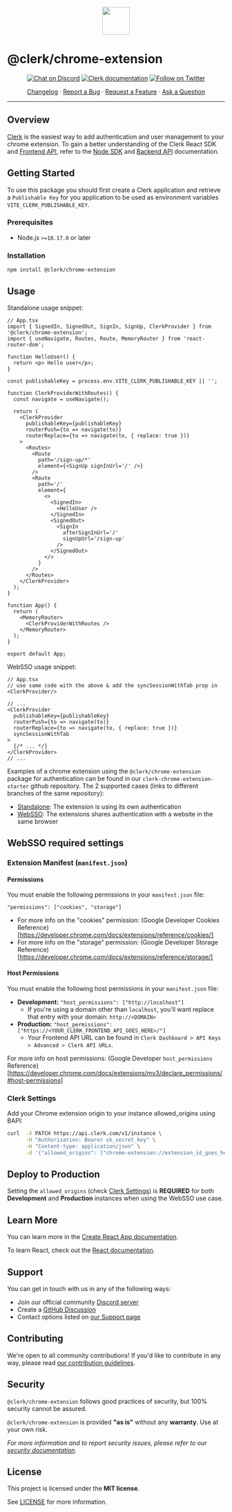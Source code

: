 <p align="center">
  <a href="https://clerk.com?utm_source=github&utm_medium=clerk_chrome_extension" target="_blank" rel="noopener noreferrer">
    <picture>
      <source media="(prefers-color-scheme: dark)" srcset="https://images.clerk.com/static/logo-dark-mode-400x400.png">
      <img src="https://images.clerk.com/static/logo-light-mode-400x400.png" height="64">
    </picture>
  </a>
  <br />
</p>

# @clerk/chrome-extension

<div align="center">

[![Chat on Discord](https://img.shields.io/discord/856971667393609759.svg?logo=discord)](https://clerk.com/discord)
[![Clerk documentation](https://img.shields.io/badge/documentation-clerk-green.svg)](https://beta.clerk.com/docs?utm_source=github&utm_medium=clerk_chrome_extension)
[![Follow on Twitter](https://img.shields.io/twitter/follow/ClerkDev?style=social)](https://twitter.com/intent/follow?screen_name=ClerkDev)

[Changelog](https://github.com/clerk/javascript/blob/main/packages/chrome-extension/CHANGELOG.md)
·
[Report a Bug](https://github.com/clerk/javascript/issues/new?assignees=&labels=needs-triage&projects=&template=BUG_REPORT.yml)
·
[Request a Feature](https://github.com/clerk/javascript/issues/new?assignees=&labels=feature-request&projects=&template=FEATURE_REQUEST.yml)
·
[Ask a Question](https://github.com/clerk/javascript/discussions)

</div>

---

## Overview

[Clerk](https://clerk.com?utm_source=github&utm_medium=clerk_chrome_extension) is the easiest way to add authentication and user management to your chrome extension. To gain a better understanding of the Clerk React SDK and [Frontend API](https://reference.clerk.com/reference/frontend-api-reference), refer to
the <a href="https://beta.clerk.com/docs/reference/node/getting-started?utm_source=github&utm_medium=clerk_chrome_extension" target="_blank">Node SDK</a> and <a href="https://beta.clerk.com/docs/reference/backend-api" target="_blank">Backend API</a> documentation.

## Getting Started

To use this package you should first create a Clerk application and retrieve a `Publishable Key` for you application to be used as environment variables `VITE_CLERK_PUBLISHABLE_KEY`.

### Prerequisites

- Node.js `>=18.17.0` or later

### Installation

```shell
npm install @clerk/chrome-extension
```

## Usage

Standalone usage snippet:

```tsx
// App.tsx
import { SignedIn, SignedOut, SignIn, SignUp, ClerkProvider } from '@clerk/chrome-extension';
import { useNavigate, Routes, Route, MemoryRouter } from 'react-router-dom';

function HelloUser() {
  return <p> Hello user</p>;
}

const publishableKey = process.env.VITE_CLERK_PUBLISHABLE_KEY || '';

function ClerkProviderWithRoutes() {
  const navigate = useNavigate();

  return (
    <ClerkProvider
      publishableKey={publishableKey}
      routerPush={to => navigate(to)}
      routerReplace={to => navigate(to, { replace: true })}
    >
      <Routes>
        <Route
          path='/sign-up/*'
          element={<SignUp signInUrl='/' />}
        />
        <Route
          path='/'
          element={
            <>
              <SignedIn>
                <HelloUser />
              </SignedIn>
              <SignedOut>
                <SignIn
                  afterSignInUrl='/'
                  signUpUrl='/sign-up'
                />
              </SignedOut>
            </>
          }
        />
      </Routes>
    </ClerkProvider>
  );
}

function App() {
  return (
    <MemoryRouter>
      <ClerkProviderWithRoutes />
    </MemoryRouter>
  );
}

export default App;
```

WebSSO usage snippet:

```tsx
// App.tsx
// use same code with the above & add the syncSessionWithTab prop in <ClerkProvider/>

// ...
<ClerkProvider
  publishableKey={publishableKey}
  routerPush={to => navigate(to)}
  routerReplace={to => navigate(to, { replace: true })}
  syncSessionWithTab
>
  {/* ... */}
</ClerkProvider>
// ...
```

Examples of a chrome extension using the `@clerk/chrome-extension` package for authentication
can be found in our `clerk-chrome-extension-starter` github repository.
The 2 supported cases (links to different branches of the same repository):

- [Standalone](https://github.com/clerk/clerk-chrome-extension-starter/tree/main): The extension is using its own authentication
- [WebSSO](https://github.com/clerk/clerk-chrome-extension-starter/tree/webapp_sso): The extensions shares authentication with a website in the same browser

## WebSSO required settings

### Extension Manifest (`manifest.json`)

#### Permissions

You must enable the following permissions in your `manifest.json` file:

```
"permissions": ["cookies", "storage"]
```

- For more info on the "cookies" permission: (Google Developer Cookies Reference)[https://developer.chrome.com/docs/extensions/reference/cookies/]
- For more info on the "storage" permission: (Google Developer Storage Reference)[https://developer.chrome.com/docs/extensions/reference/storage/]

#### Host Permissions

You must enable the following host permissions in your `manifest.json` file:

- **Development:** `"host_permissions": ["http://localhost"]`
  - If you're using a domain other than `localhost`, you'll want replace that entry with your domain: `http://<DOMAIN>`
- **Production:** `"host_permissions": ["https://<YOUR_CLERK_FRONTEND_API_GOES_HERE>/"]`
  - Your Frontend API URL can be found in `Clerk Dashboard > API Keys > Advanced > Clerk API URLs`.

For more info on host permissions: (Google Developer `host_permissions` Reference)[https://developer.chrome.com/docs/extensions/mv3/declare_permissions/#host-permissions]

<a name="clerk-settings"></a>

### Clerk Settings

Add your Chrome extension origin to your instance allowed_origins using BAPI:

```bash
curl  -X PATCH https://api.clerk.com/v1/instance \
      -H "Authorization: Bearer sk_secret_key" \
      -H "Content-type: application/json" \
      -d '{"allowed_origins": ["chrome-extension://extension_id_goes_here"]}'
```

## Deploy to Production

Setting the `allowed_origins` (check [Clerk Settings](#clerk-settings)) is **REQUIRED** for both **Development** and **Production** instances when using the WebSSO use case.

## Learn More

You can learn more in the [Create React App documentation](https://facebook.github.io/create-react-app/docs/getting-started).

To learn React, check out the [React documentation](https://reactjs.org/).

## Support

You can get in touch with us in any of the following ways:

- Join our official community [Discord server](https://clerk.com/discord)
- Create a [GitHub Discussion](https://github.com/clerk/javascript/discussions)
- Contact options listed on [our Support page](https://clerk.com/support?utm_source=github&utm_medium=clerk_chrome_extension)

## Contributing

We're open to all community contributions! If you'd like to contribute in any way, please read [our contribution guidelines](https://github.com/clerk/javascript/blob/main/docs/CONTRIBUTING.md).

## Security

`@clerk/chrome-extension` follows good practices of security, but 100% security cannot be assured.

`@clerk/chrome-extension` is provided **"as is"** without any **warranty**. Use at your own risk.

_For more information and to report security issues, please refer to our [security documentation](https://github.com/clerk/javascript/blob/main/docs/SECURITY.md)._

## License

This project is licensed under the **MIT license**.

See [LICENSE](https://github.com/clerk/javascript/blob/main/packages/chrome-extension/LICENSE) for more information.
